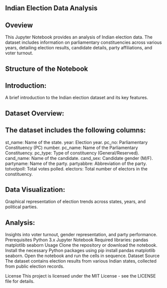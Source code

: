 ## Indian Election Data Analysis

## Oveview
This Jupyter Notebook provides an analysis of Indian election data. The dataset includes information on parliamentary constituencies across various years, detailing election results, candidate details, party affiliations, and voter turnout.

##  Structure of the Notebook
##  Introduction:

A brief introduction to the Indian election dataset and its key features.
## Dataset Overview:


## The dataset includes the following columns:
st_name: Name of the state.
year: Election year.
pc_no: Parliamentary Constituency (PC) number.
pc_name: Name of the Parliamentary Constituency.
pc_type: Type of constituency (General/Reserved).
cand_name: Name of the candidate.
cand_sex: Candidate gender (M/F).
partyname: Name of the party.
partyabbre: Abbreviation of the party.
totvotpoll: Total votes polled.
electors: Total number of electors in the constituency.

## Data Visualization:

Graphical representation of election trends across states, years, and political parties.

## Analysis:

Insights into voter turnout, gender representation, and party performance.
Prerequisites
Python 3.x
Jupyter Notebook
Required libraries:
pandas
matplotlib
seaborn
Usage
Clone the repository or download the notebook.
Install the necessary Python packages using pip install pandas matplotlib seaborn.
Open the notebook and run the cells in sequence.
Dataset Source
The dataset contains election results from various Indian states, collected from public election records.

License
This project is licensed under the MIT License - see the LICENSE file for details.
